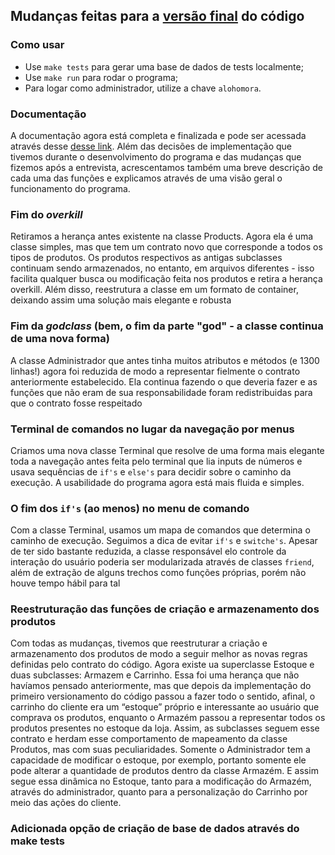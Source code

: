 ## Mudanças feitas para a [versão final](https://github.com/pds2/20191-team-21/tree/entrega_final) do código
### Como usar
- Use ``make tests`` para gerar uma base de dados de tests localmente;
- Use ``make run`` para rodar o programa;
- Para logar como administrador, utilize a chave ``alohomora``.


### Documentação
A documentação agora está completa e finalizada e pode ser acessada através desse [desse link](https://github.com/pds2/20191-team-21/blob/master/other_arquives/Documenta%C3%A7%C3%A3o%20e-commerce%20(GRUPO%2021).pdf). Além das decisões de implementação que tivemos durante o desenvolvimento do programa e das mudanças que fizemos após a entrevista, acrescentamos também uma breve descrição de cada uma das funções e explicamos através de uma visão geral o funcionamento do programa.

### Fim do _overkill_
Retiramos a herança antes existente na classe Products. Agora ela é uma classe simples, mas que tem um contrato novo que corresponde a todos os tipos de produtos. Os produtos respectivos as antigas subclasses continuam sendo armazenados, no entanto, em arquivos diferentes - isso facilita qualquer busca ou modificação feita nos produtos e retira a herança overkill. Além disso, reestrutura a classe em um formato de container, deixando assim uma solução mais elegante e robusta

### Fim da _godclass_ (bem, o fim da parte "god" - a classe continua de uma nova forma) 
A classe Administrador que antes tinha muitos atributos e métodos (e 1300 linhas!) agora foi reduzida de modo a representar fielmente o contrato anteriormente estabelecido. Ela continua fazendo o que deveria fazer e as funções que não eram de sua responsabilidade foram redistribuidas para que o contrato fosse respeitado

### Terminal de comandos no lugar da navegação por menus
Criamos uma nova classe Terminal que resolve de uma forma mais elegante toda a navegação antes feita pelo terminal que lia inputs de números e usava sequências de ``if's`` e ``else's`` para decidir sobre o caminho da execução. A usabilidade do programa agora está mais fluida e simples.

### O fim dos ``if's`` (ao menos) no menu de comando
Com a classe Terminal, usamos um mapa de comandos que determina o caminho de execução. Seguimos a dica de evitar ``if's`` e ``switche's``. Apesar de ter sido bastante reduzida, a classe responsável elo controle da interação do usuário poderia ser modularizada através de classes ``friend``, além de extração de alguns trechos como funções próprias, porém não houve tempo hábil para tal

### Reestruturação das funções de criação e armazenamento dos produtos
Com todas as mudanças, tivemos que reestruturar a criação e armazenamento dos produtos de modo a seguir melhor as novas regras definidas pelo contrato do código. Agora existe ua superclasse Estoque e duas subclasses: Armazem e Carrinho. Essa foi uma herança que não havíamos pensado anteriormente, mas que depois da implementação do primeiro versionamento do código passou a fazer todo o sentido, afinal, o carrinho do cliente era um “estoque” próprio e interessante ao usuário que comprava os produtos, enquanto o Armazém passou a representar todos os produtos presentes no estoque da loja. Assim, as subclasses seguem esse contrato e herdam esse comportamento de mapeamento da classe Produtos, mas com suas peculiaridades. Somente o Administrador tem a capacidade de modificar o estoque, por exemplo, portanto somente ele pode alterar a quantidade de produtos dentro da classe Armazém. E assim segue essa dinâmica no Estoque, tanto para a modificação do Armazém, através do administrador, quanto para a personalização do Carrinho por meio das ações do cliente.


### Adicionada opção de criação de base de dados através do make tests
